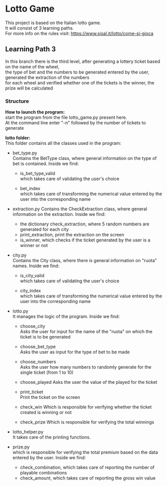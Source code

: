 # Lotto Game

This project is based on the Italian lotto game.  
It will consist of 3 learning paths.  
For more info on the rules visit: https://www.sisal.it/lotto/come-si-gioca  

## Learning Path 3

In this branch there is the third level, after generating a lottery ticket based on the name of the wheel,  
the type of bet and the numbers to be generated entered by the user, generated the extraction of the numbers    
for each wheel and verified whether one of the tickets is the winner, the prize will be calculated

### Structure

**How to launch the program:**  
start the program from the file lotto_game.py present here.  
At the command line enter "-n" followed by the number of tickets to generate

**lotto folder:**  
This folder contains all the classes used in the program:  

- bet_type.py  
Contains the BetType class, where general information on the type of bet is contained. Inside we find:
    - is_bet_type_valid  
    which takes care of validating the user's choice
    
    - bet_index  
     which takes care of transforming the numerical value entered by the user into the corresponding name

- extraction.py
Contains the CheckExtraction class, where general information on the extraction. Inside we find:
    - the dictionary check_extraction, where 5 random numbers are generated for each city
    - print_extraction, print the extraction on the screen
    - is_winner, which checks if the ticket generated by the user is a winner or not

- city.py  
Contains the City class, where there is general information on "ruota" names. Inside we find:
    - is_city_valid  
    which takes care of validating the user's choice
    
    - city_index  
    which takes care of transforming the numerical value entered by the user into the corresponding name
    
- lotto.py  
It manages the logic of the program. Inside we find:
    - choose_city  
    Asks the user for input for the name of the "ruota" on which the ticket is to be generated
    
     - choose_bet_type  
     Asks the user as input for the type of bet to be made
    
    - choose_numbers  
    Asks the user how many numbers to randomly generate for the single ticket (from 1 to 10)
    
    - choose_played
    Asks the user the value of the played for the ticket
    
    - print_ticket  
    Print the ticket on the screen
    
    - check_win
    Which is responsible for verifying whether the ticket created is winning or not
    
    - check_prize
    Which is responsible for verifying the total winnings
    
    
- lotto_helper.py  
It takes care of the printing functions.

- prize.py   
which is responsible for verifying the total premium based on the data entered by the user. Inside we find:

  - check_combination, which takes care of reporting the number of playable combinations
  - check_amount, which takes care of reporting the gross win value
